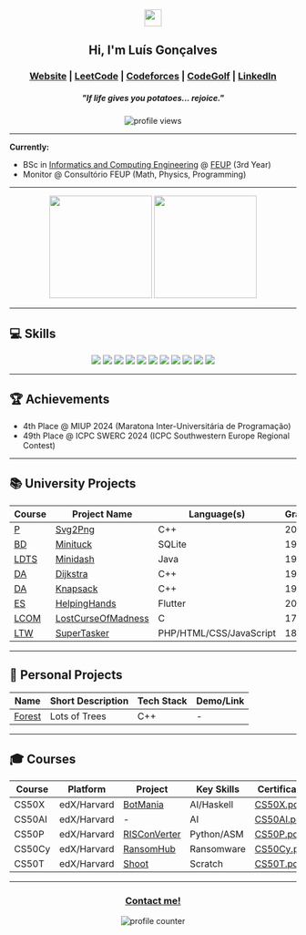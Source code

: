 <div align="center">
  <img src="https://github.com/user-attachments/assets/4d38f57a-6e1e-4de1-9894-2adbde245fc6" width="30px">
  <h2>Hi, I'm Luís Gonçalves</h2>
  <h3>
    <a href="https://luisgoncalves05.github.io">Website</a> |
    <a href="https://leetcode.com/u/LuisGoncalves05/">LeetCode</a> | 
    <a href="https://codeforces.com/profile/luisg05">Codeforces</a> |
    <a href="https://code.golf/golfers/LuisGoncalves05">CodeGolf</a> |
    <a href="https://www.linkedin.com/in/lu%C3%ADs-gon%C3%A7alves-32620b306/">LinkedIn</a>
  </h3>
  <h5>"If life gives you potatoes... rejoice."</h5>
  <img src="https://komarev.com/ghpvc/?username=LuisGoncalves05&color=blue&style=for-the-badge" alt="profile views"/>
</div>

---

**Currently:**  
- BSc in [Informatics and Computing Engineering](https://sigarra.up.pt/feup/pt/cur_geral.cur_view?pv_curso_id=22841) @ [FEUP](https://www.up.pt/feup/en/) (3rd Year)
- Monitor @ Consultório FEUP (Math, Physics, Programming)
---

<div align="center">
  <img height="180em" src="https://github-readme-stats.vercel.app/api?username=LuisGoncalves05&show_icons=true&theme=dracula&include_all_commits=true&count_private=true"/>
  <img height="180em" src="https://github-readme-stats.vercel.app/api/top-langs/?username=LuisGoncalves05&layout=compact&langs_count=7&theme=dracula"/>
</div>

---

## 💻 Skills

<p align="center">
  <img src="https://img.shields.io/badge/C-00599C?style=flat&logo=c&logoColor=white"/>
  <img src="https://img.shields.io/badge/C++-00599C?style=flat&logo=c%2B%2B&logoColor=white"/>
  <img src="https://img.shields.io/badge/Python-3776AB?style=flat&logo=python&logoColor=white"/>
  <img src="https://img.shields.io/badge/PHP-777BB4?style=flat&logo=php&logoColor=white"/>
  <img src="https://img.shields.io/badge/JavaScript-F7DF1E?style=flat&logo=javascript&logoColor=black"/>
  <img src="https://img.shields.io/badge/HTML5-E34F26?style=flat&logo=html5&logoColor=white"/>
  <img src="https://img.shields.io/badge/CSS3-1572B6?style=flat&logo=css3&logoColor=white"/>
  <img src="https://img.shields.io/badge/SQLite-003B57?style=flat&logo=sqlite&logoColor=white"/>
  <img src="https://img.shields.io/badge/Linux-333333?style=flat&logo=linux&logoColor=white"/>
  <img src="https://img.shields.io/badge/VS%20Code-007ACC?style=flat&logo=visual-studio-code&logoColor=white"/>
  <img src="https://img.shields.io/badge/Git-F05032?style=flat&logo=git&logoColor=white"/>
</p>

---

## 🏆 Achievements

- 4th Place @ MIUP 2024 (Maratona Inter-Universitária de Programação)
- 49th Place @ ICPC SWERC 2024 (ICPC Southwestern Europe Regional Contest)

---

## 📚 University Projects

| Course | Project Name | Language(s) | Grade |
|--------|--------------|-------------|-------|
| [P](https://sigarra.up.pt/feup/pt/UCURR_GERAL.FICHA_UC_VIEW?pv_ocorrencia_id=521970) | [Svg2Png](https://github.com/LuisGoncalves05/Svg2Png) | C++ | 20.0 |
| [BD](https://sigarra.up.pt/feup/pt/UCURR_GERAL.FICHA_UC_VIEW?pv_ocorrencia_id=541877) | [Minituck](https://github.com/LuisGoncalves05/Minituck) | SQLite | 19.4 |
| [LDTS](https://sigarra.up.pt/feup/pt/UCURR_GERAL.FICHA_UC_VIEW?pv_ocorrencia_id=541879) | [Minidash](https://github.com/LuisGoncalves05/Minidash) | Java | 19.0 |
| [DA](https://sigarra.up.pt/feup/pt/UCURR_GERAL.FICHA_UC_VIEW?pv_ocorrencia_id=541881) | [Dijkstra](https://github.com/LuisGoncalves05/Dijkstra) | C++ | 19.0 |
| [DA](https://sigarra.up.pt/feup/pt/UCURR_GERAL.FICHA_UC_VIEW?pv_ocorrencia_id=541881) | [Knapsack](https://github.com/LuisGoncalves05/Knapsack) | C++ | 19.8 |
| [ES](https://sigarra.up.pt/feup/pt/UCURR_GERAL.FICHA_UC_VIEW?pv_ocorrencia_id=541882) | [HelpingHands](https://github.com/LuisGoncalves05/HelpingHands) | Flutter | 20.0 |
| [LCOM](https://sigarra.up.pt/feup/pt/UCURR_GERAL.FICHA_UC_VIEW?pv_ocorrencia_id=541883) | [LostCurseOfMadness](https://github.com/LuisGoncalves05/LostCurseOfMadness)| C | 17.0 |
| [LTW](https://sigarra.up.pt/feup/pt/UCURR_GERAL.FICHA_UC_VIEW?pv_ocorrencia_id=541884) | [SuperTasker](https://github.com/LuisGoncalves05/SuperTasker) | PHP/HTML/CSS/JavaScript | 18.5 |

---

## 🚀 Personal Projects

| Name | Short Description | Tech Stack | Demo/Link |
|------|-------------------|------------|-----------|
| [Forest](https://github.com/LuisGoncalves05/Forest) | Lots of Trees | C++ | - |

---

## 🎓 Courses

| Course | Platform | Project | Key Skills | Certificate |
|--------|----------|---------|------------|-------------|
| CS50X  | edX/Harvard | [BotMania](https://github.com/LuisGoncalves05/BotMania) | AI/Haskell | [CS50X.pdf](https://github.com/user-attachments/files/20969448/CS50X.pdf) |
| CS50AI | edX/Harvard | - | AI |[CS50AI.pdf](https://github.com/user-attachments/files/22005290/CS50AI.pdf)
| CS50P  | edX/Harvard | [RISConVerter](https://github.com/LuisGoncalves05/RISConVerter) | Python/ASM | [CS50P.pdf](https://github.com/user-attachments/files/20969448/CS50P.pdf) |
| CS50Cy | edX/Harvard | [RansomHub](https://youtu.be/itOPLXpsT0I) | Ransomware | [CS50Cy.pdf](https://github.com/user-attachments/files/20969450/CS50Cy.pdf) |
| CS50T  | edX/Harvard | [Shoot](https://scratch.mit.edu/projects/872237616/) | Scratch | [CS50T.pdf](https://github.com/user-attachments/files/20969447/CS50T.pdf) |

---

<div align="center">
  <h3>
    <a href="mailto:lumicosgon.lg@gmail.com">Contact me!</a>
  </h3>
  <img src="https://hit.yhype.me/github/profile?user_id=72668966" alt="profile counter"/>
</div>
